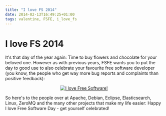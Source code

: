 ```yaml
---
title: "I love FS 2014"
date: 2014-02-13T16:49:25+01:00
tags: valentine, FSFE, i_love_fs 
---
```


# I love FS 2014


 It's that day of the year again: Time to buy flowers and chocolate for your
 beloved one. However as with previous years, FSFE wants you to put the day to
 good use to also celebrate your favourite free software developer (you know,
 the
 people who get way more bug reports and complaints than positive feedback):

 <center><a href="http://ilovefs.org"><img
 src="http://fsfe.org/campaigns/ilovefs/artwork/graphics/ilovefs-heart-small-en.png"
 style="border: 0 !important;" alt="I love Free Software!"></a></center>

 So here's to the people over at Apache, Debian, Eclipse, Elasticsearch, Linux,
 ZeroMQ
 and the many other projects that make my life easier: Happy I love Free
 Software Day -
 get yourself celebrated!
